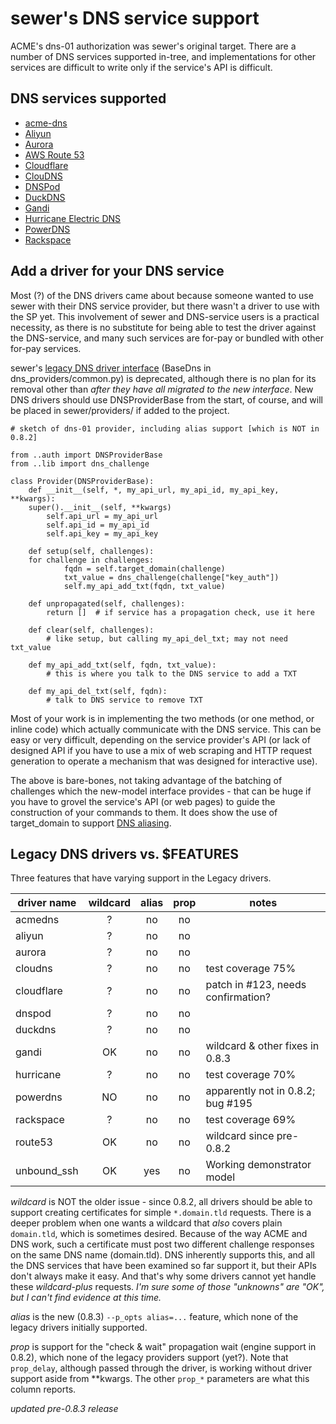 # sewer's DNS service support

ACME's dns-01 authorization was sewer's original target.
There are a number of DNS services supported in-tree,
and implementations for other services are difficult to write only if the
service's API is difficult.

## DNS services supported

- [acme-dns](https://github.com/joohoi/acme-dns)
- [Aliyun](https://help.aliyun.com/document_detail/29739.html)
- [Aurora](https://www.pcextreme.com/aurora/dns)
- [AWS Route 53](https://aws.amazon.com/route53/)
- [Cloudflare](https://www.cloudflare.com/dns)
- [ClouDNS](https://www.cloudns.net)
- [DNSPod](https://www.dnspod.cn/)
- [DuckDNS](https://www.duckdns.org/)
- [Gandi](https://doc.livedns.gandi.net/)
- [Hurricane Electric DNS](https://dns.he.net/)
- [PowerDNS](https://doc.powerdns.com/authoritative/http-api/index.html)
- [Rackspace](https://www.rackspace.com/cloud/dns)

## Add a driver for your DNS service

Most (?) of the DNS drivers came about because someone wanted to use sewer
with their DNS service provider, but there wasn't a driver to use with the
SP yet.  This involvement of sewer and DNS-service users is a practical
necessity, as there is no substitute for being able to test the driver
against the DNS-service, and many such services are for-pay or bundled with
other for-pay services.

sewer's [legacy DNS driver interface](LegacyDNS) (BaseDns in dns_providers/common.py)
is deprecated, although there is no plan for its removal other than
_after they have all migrated to the new interface_.
New DNS drivers should use DNSProviderBase from the start, of course,
and will be placed in sewer/providers/ if added to the project.

    # sketch of dns-01 provider, including alias support [which is NOT in 0.8.2]

    from ..auth import DNSProviderBase
    from ..lib import dns_challenge

    class Provider(DNSProviderBase):
        def __init__(self, *, my_api_url, my_api_id, my_api_key, **kwargs):
	    super().__init__(self, **kwargs)
            self.api_url = my_api_url
            self.api_id = my_api_id
            self.api_key = my_api_key

        def setup(self, challenges):
	    for challenge in challenges:
                fqdn = self.target_domain(challenge)
                txt_value = dns_challenge(challenge["key_auth"])
                self.my_api_add_txt(fqdn, txt_value)

        def unpropagated(self, challenges):
            return []  # if service has a propagation check, use it here

        def clear(self, challenges):
            # like setup, but calling my_api_del_txt; may not need txt_value

        def my_api_add_txt(self, fqdn, txt_value):
            # this is where you talk to the DNS service to add a TXT

        def my_api_del_txt(self, fqdn):
            # talk to DNS service to remove TXT

Most of your work is in implementing the two methods (or one method, or
inline code) which actually communicate with the DNS service.  This can be
easy or very difficult, depending on the service provider's API (or lack of
designed API if you have to use a mix of web scraping and HTTP request
generation to operate a mechanism that was designed for interactive use).

The above is bare-bones, not taking advantage of the batching of challenges
which the new-model interface provides - that can be huge if you have to
grovel the service's API (or web pages) to guide the construction of your
commands to them.  It does show the use of target_domain to support
[DNS aliasing](Aliasing).

## Legacy DNS drivers vs. $FEATURES

Three features that have varying support in the Legacy drivers.

| driver name | wildcard | alias | prop | notes |
| --- | :-: | :-: | :-: | ---|
| acmedns | ? | no | no | |
| aliyun | ? | no | no | |
| aurora | ? | no | no | |
| cloudns | ? | no | no | test coverage 75% |
| cloudflare | ? | no | no | patch in #123, needs confirmation? |
| dnspod | ? | no | no | |
| duckdns | ? | no | no | |
| gandi | OK | no | no | wildcard & other fixes in 0.8.3 |
| hurricane | ? | no | no | test coverage 70% |
| powerdns | NO | no | no | apparently not in 0.8.2; bug #195 |
| rackspace | ? | no | no | test coverage 69% | 
| route53 | OK | no | no | wildcard since pre-0.8.2 |
| unbound_ssh | OK | yes | no | Working demonstrator model |

_wildcard_ is NOT the older issue - since 0.8.2, all drivers should be able
to support creating certificates for simple `*.domain.tld` requests.
There is a deeper problem when one wants a wildcard that _also_ covers plain
`domain.tld`, which is sometimes desired.
Because of the way ACME and DNS work, such a certificate must post two
different challenge responses on the same DNS name (domain.tld).
DNS inherently supports this, and all the DNS services that have been
examined so far support it, but their APIs don't always make it easy.
And that's why some drivers cannot yet handle these _wildcard-plus_
requests.  _I'm sure some of those "unknowns" are "OK", but I can't find
evidence at this time._

_alias_ is the new (0.8.3) `--p_opts alias=...` feature, which none of the legacy
drivers initially supported.

_prop_ is support for the "check & wait" propagation wait (engine support in 0.8.2),
which none of the legacy providers support (yet?).  Note that `prop_delay`,
although passed through the driver, is working without driver support aside
from **kwargs.  The other `prop_*` parameters are what this column reports.

_updated pre-0.8.3 release_
